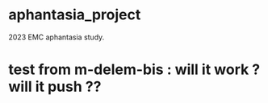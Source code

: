 # aphantasia_project
2023 EMC aphantasia study.

# test from m-delem-bis : will it work ? will it push ??